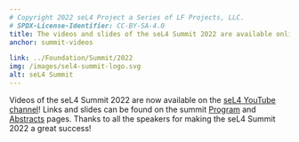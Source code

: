 ```yaml
---
# Copyright 2022 seL4 Project a Series of LF Projects, LLC.
# SPDX-License-Identifier: CC-BY-SA-4.0
title: The videos and slides of the seL4 Summit 2022 are available online
anchor: summit-videos

link: ../Foundation/Summit/2022
img: /images/sel4-summit-logo.svg
alt: seL4 Summit
---
```


Videos of the seL4 Summit 2022 are now available on the <a
href="https://www.youtube.com/@seL4" target="_blank">seL4 YouTube channel</a>!
Links and slides can be found on the summit
[Program](../Foundation/Summit/2022/program.html) and
[Abstracts](../Foundation/Summit/2022/abstracts2022.html) pages. Thanks to all the
speakers for making the seL4 Summit 2022 a great success!
